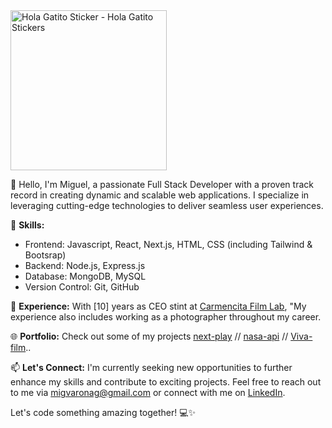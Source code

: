 <img src="https://media.tenor.com/DurVWqW9hpAAAAAi/hola-gatito.gif" width="249.6" height="256" alt="Hola Gatito Sticker - Hola Gatito Stickers" style="max-width: 280px; background-color: unset;">

👋 Hello, I'm Miguel, a passionate Full Stack Developer with a proven track record in creating dynamic and scalable web applications. I specialize in leveraging cutting-edge technologies to deliver seamless user experiences. 

🚀 **Skills:**
- Frontend: Javascript, React, Next.js, HTML, CSS (including Tailwind & Bootsrap)
- Backend: Node.js, Express.js
- Database: MongoDB, MySQL
- Version Control: Git, GitHub

💼 **Experience:**
With [10] years as CEO stint at [Carmencita Film Lab](https://carmencitafilmlab.com/), "My experience also includes working as a photographer throughout my career.


🌐 **Portfolio:**
Check out some of my projects [next-play](https://nextmusic-eight.vercel.app/) // [nasa-api](https://nasapi.vercel.app/) // [Viva-film](https://migvarona.github.io/vivafilm/)..

📫 **Let's Connect:**
I'm currently seeking new opportunities to further enhance my skills and contribute to exciting projects. Feel free to reach out to me via [migvaronag@gmail.com](migvaronag@gmail.com) or connect with me on [LinkedIn](https://www.linkedin.com/in/miguel-varona-555643284/).

Let's code something amazing together! 💻✨
